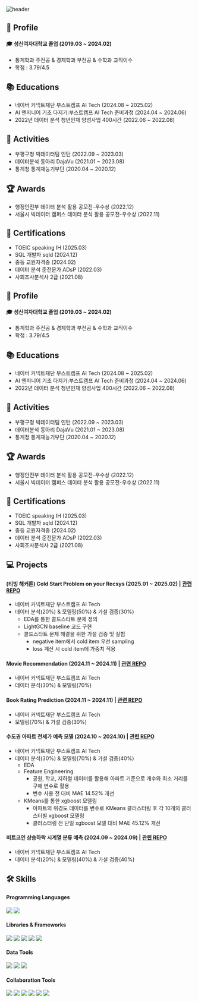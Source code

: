 ![header](https://capsule-render.vercel.app/api?type=waving&color=gradient&customColorList=15&height=190&section=header&text=Jueun%20Kim&fontSize=50&fontAlign=80)

## 👋 Profile
#### 🎓 성신여자대학교 졸업 (2019.03 ~ 2024.02)
- 통계학과 주전공 & 경제학과 부전공 & 수학과 교직이수
- 학점 : 3.79/4.5

## 📚 Educations
- 네이버 커넥트재단 부스트캠프 AI Tech (2024.08 ~ 2025.02)
- AI 엔지니어 기초 다지기:부스트캠프 AI Tech 준비과정 (2024.04 ~ 2024.06)
- 2022년 데이터 분석 청년인재 양성사업 400시간 (2022.06 ~ 2022.08)

## 🚀 Activities
- 부평구청 빅데이터팀 인턴 (2022.09 ~ 2023.03)
- 데이터분석 동아리 DajaVu (2021.01 ~ 2023.08)
- 통계청 통계재능기부단 (2020.04 ~ 2020.12)

## 🏆 Awards
- 행정안전부 데이터 분석 활용 공모전-우수상 (2022.12)
- 서울시 빅데이터 캠퍼스 데이터 분석 활용 공모전-우수상 (2022.11)
  
## 🪪 Certifications
- TOEIC speaking IH (2025.03)
- SQL 개발자 sqld (2024.12)
- 중등 교원자격증 (2024.02)
- 데이터 분석 준전문가 ADsP (2022.03)
- 사회조사분석사 2급 (2021.08)

## 👋 Profile
#### 🎓 성신여자대학교 졸업 (2019.03 ~ 2024.02)
- 통계학과 주전공 & 경제학과 부전공 & 수학과 교직이수
- 학점 : 3.79/4.5

## 📚 Educations
- 네이버 커넥트재단 부스트캠프 AI Tech (2024.08 ~ 2025.02)
- AI 엔지니어 기초 다지기:부스트캠프 AI Tech 준비과정 (2024.04 ~ 2024.06)
- 2022년 데이터 분석 청년인재 양성사업 400시간 (2022.06 ~ 2022.08)

## 🚀 Activities
- 부평구청 빅데이터팀 인턴 (2022.09 ~ 2023.03)
- 데이터분석 동아리 DajaVu (2021.01 ~ 2023.08)
- 통계청 통계재능기부단 (2020.04 ~ 2020.12)

## 🏆 Awards
- 행정안전부 데이터 분석 활용 공모전-우수상 (2022.12)
- 서울시 빅데이터 캠퍼스 데이터 분석 활용 공모전-우수상 (2022.11)
  
## 🪪 Certifications
- TOEIC speaking IH (2025.03)
- SQL 개발자 sqld (2024.12)
- 중등 교원자격증 (2024.02)
- 데이터 분석 준전문가 ADsP (2022.03)
- 사회조사분석사 2급 (2021.08)

## 💻 Projects
#### (티빙 해커톤) Cold Start Problem on your Recsys (2025.01 ~ 2025.02) | [관련 REPO](https://github.com/kimjueun028/level4-recsys-finalproject-hackathon-recsys-05-lv3)  
- 네이버 커넥트재단 부스트캠프 AI Tech
- 데이터 분석(20%) & 모델링(50%) & 가설 검증(30%)
  - EDA를 통한 콜드스타트 문제 정의
  - LightGCN baseline 코드 구현
  - 콜드스타트 문제 해결을 위한 가설 검증 및 실험
    - negative item에서 cold item 우선 sampling
    - loss 계산 시 cold item에 가중치 적용

#### Movie Recommendation (2024.11 ~ 2024.11) | [관련 REPO](https://github.com/kimjueun028/level2-recsys-movierecommendation-recsys-05-lv3)
- 네이버 커넥트재단 부스트캠프 AI Tech
- 데이터 분석(30%) & 모델링(70%)

#### Book Rating Prediction (2024.11 ~ 2024.11) | [관련 REPO](https://github.com/kimjueun028/level2-bookratingprediction-recsys-04)
- 네이버 커넥트재단 부스트캠프 AI Tech
- 모델링(70%) & 가설 검증(30%)

#### 수도권 아파트 전세가 예측 모델 (2024.10 ~ 2024.10) | [관련 REPO](https://github.com/kimjueun028/level2-competitiveds-recsys-04)
- 네이버 커넥트재단 부스트캠프 AI Tech
- 데이터 분석(30%) & 모델링(70%) & 가설 검증(40%)
  - EDA
  - Feature Engineering
    - 공원, 학교, 지하철 데이터를 활용해 아파트 기준으로 개수와 최소 거리를 구해 변수로 활용
    - 변수 사용 전 대비 MAE 14.52% 개선
  - KMeans를 통한 xgboost 모델링
    - 아파트의 위경도 데이터를 변수로 KMeans 클러스터링 후 각 10개의 클러스터별 xgboost 모델링
    - 클러스터링 전 단일 xgboost 모델 대비 MAE 45.12% 개선

#### 비트코인 상승하락 시계열 분류 예측 (2024.09 ~ 2024.09) | [관련 REPO](https://github.com/kimjueun028/level1-classificationinmachinelearning-recsys-04)
- 네이버 커넥트재단 부스트캠프 AI Tech
- 데이터 분석(20%) & 모델링(40%) & 가설 검증(40%)
  
## 🛠️ Skills
#### Programming Languages
<img src="https://img.shields.io/badge/python-%233776AB.svg?&style=for-the-badge&logo=python&logoColor=white" /> <img src="https://img.shields.io/badge/r-%23276DC3.svg?&style=for-the-badge&logo=r&logoColor=white" />
#### Libraries & Frameworks
<img src="https://img.shields.io/badge/pytorch-%23EE4C2C.svg?&style=for-the-badge&logo=pytorch&logoColor=white" /> <img src="https://img.shields.io/badge/numpy-%23013243.svg?&style=for-the-badge&logo=numpy&logoColor=white" /> <img src="https://img.shields.io/badge/pandas-%23150458.svg?&style=for-the-badge&logo=pandas&logoColor=white" /> <img src="https://img.shields.io/badge/scipy-%238CAAE6.svg?&style=for-the-badge&logo=scipy&logoColor=white" /> <img src="https://img.shields.io/badge/scikit--learn-%23F7931E.svg?&style=for-the-badge&logo=scikit-learn&logoColor=white" />
#### Data Tools
<img src="https://img.shields.io/badge/tableau-%23E97627.svg?&style=for-the-badge&logo=tableau&logoColor=white" /> <img src="https://img.shields.io/badge/SAS-%230061FF.svg?&style=for-the-badge&logo=SAS&logoColor=white" /> <img src="https://img.shields.io/badge/SPSS-%234285F4.svg?&style=for-the-badge&logo=SPSS&logoColor=white" />
#### Collaboration Tools
<img src="https://img.shields.io/badge/slack-%234A154B.svg?&style=for-the-badge&logo=slack&logoColor=white" /> <img src="https://img.shields.io/badge/notion-%23FFFFFF.svg?&style=for-the-badge&logo=notion&logoColor=black" /> <img src="https://img.shields.io/badge/github-%23181717.svg?&style=for-the-badge&logo=github&logoColor=white" /> <img src="https://img.shields.io/badge/jira-%230052CC.svg?&style=for-the-badge&logo=jira&logoColor=white" /> <img src="https://img.shields.io/badge/confluence-%230559C9.svg?&style=for-the-badge&logo=confluence&logoColor=white" /> <img src="https://img.shields.io/badge/tistory-%23F24E1E.svg?&style=for-the-badge&logo=tistory&logoColor=white" /> 
